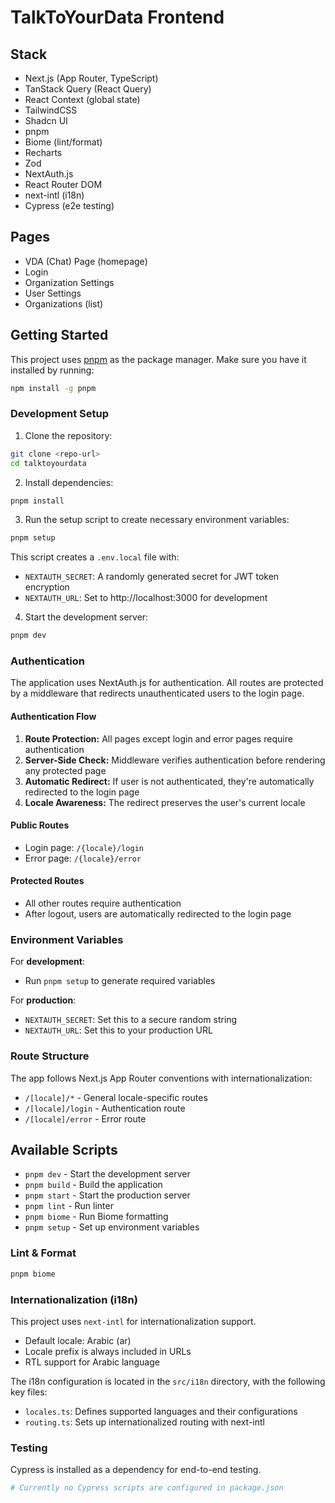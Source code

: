 # TalkToYourData Frontend

## Stack

- Next.js (App Router, TypeScript)
- TanStack Query (React Query)
- React Context (global state)
- TailwindCSS
- Shadcn UI
- pnpm
- Biome (lint/format)
- Recharts
- Zod
- NextAuth.js
- React Router DOM
- next-intl (i18n)
- Cypress (e2e testing)

## Pages

- VDA (Chat) Page (homepage)
- Login
- Organization Settings
- User Settings
- Organizations (list)


## Getting Started

This project uses [pnpm](https://pnpm.io/) as the package manager. Make sure you have it installed by running:

```bash
npm install -g pnpm
```

### Development Setup

1. Clone the repository:
```bash
git clone <repo-url>
cd talktoyourdata
```

2. Install dependencies:
```bash
pnpm install
```

3. Run the setup script to create necessary environment variables:
```bash
pnpm setup
```
This script creates a `.env.local` file with:
- `NEXTAUTH_SECRET`: A randomly generated secret for JWT token encryption
- `NEXTAUTH_URL`: Set to http://localhost:3000 for development

4. Start the development server:
```bash
pnpm dev
```

### Authentication

The application uses NextAuth.js for authentication. All routes are protected by a middleware that redirects unauthenticated users to the login page.

#### Authentication Flow
1. **Route Protection:** All pages except login and error pages require authentication
2. **Server-Side Check:** Middleware verifies authentication before rendering any protected page
3. **Automatic Redirect:** If user is not authenticated, they're automatically redirected to the login page
4. **Locale Awareness:** The redirect preserves the user's current locale

#### Public Routes
- Login page: `/{locale}/login`
- Error page: `/{locale}/error`

#### Protected Routes
- All other routes require authentication
- After logout, users are automatically redirected to the login page

### Environment Variables

For **development**:
- Run `pnpm setup` to generate required variables

For **production**:
- `NEXTAUTH_SECRET`: Set this to a secure random string
- `NEXTAUTH_URL`: Set this to your production URL

### Route Structure

The app follows Next.js App Router conventions with internationalization:
- `/[locale]/*` - General locale-specific routes
- `/[locale]/login` - Authentication route
- `/[locale]/error` - Error route

## Available Scripts

- `pnpm dev` - Start the development server
- `pnpm build` - Build the application
- `pnpm start` - Start the production server
- `pnpm lint` - Run linter
- `pnpm biome` - Run Biome formatting
- `pnpm setup` - Set up environment variables

### Lint & Format

```sh
pnpm biome
```

### Internationalization (i18n)

This project uses `next-intl` for internationalization support.

- Default locale: Arabic (ar)
- Locale prefix is always included in URLs
- RTL support for Arabic language

The i18n configuration is located in the `src/i18n` directory, with the following key files:
- `locales.ts`: Defines supported languages and their configurations
- `routing.ts`: Sets up internationalized routing with next-intl

### Testing

Cypress is installed as a dependency for end-to-end testing.

```sh
# Currently no Cypress scripts are configured in package.json
```